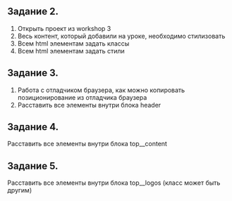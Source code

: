 ## Задание 2.

1. Открыть проект из workshop 3
2. Весь контент, который добавили на уроке, необходимо стилизовать
3. Всем html элементам задать классы
4. Всем html элементам задать стили

## Задание 3.

1. Работа с отладчиком браузера, как можно копировать позиционирование из отладчика браузера
2. Расставить все элементы внутри блока header

## Задание 4.

Расставить все элементы внутри блока top\_\_content

## Задание 5.

Расставить все элементы внутри блока top\_\_logos (класс может быть другим)
